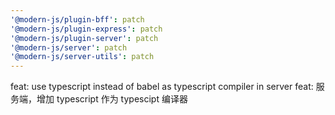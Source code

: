 ```yaml
---
'@modern-js/plugin-bff': patch
'@modern-js/plugin-express': patch
'@modern-js/plugin-server': patch
'@modern-js/server': patch
'@modern-js/server-utils': patch
---
```


feat: use typescript instead of babel as typescript compiler in server
feat: 服务端，增加 typescript 作为 typescipt 编译器
